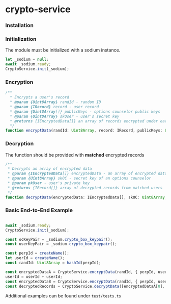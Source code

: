 # crypto-service
### Installation


### Initialization
The module must be initialized with a sodium instance.
```javascript
let _sodium = null;
await _sodium.ready;
CryptoService.init(_sodium);
```

### Encryption
```javascript
/**
  * Encrypts a user's record
  * @param {Uint8Array} randId - random ID
  * @param {IRecord} record - user record
  * @param {Uint8Array[]} publicKeys - options counselor public keys
  * @param {Uint8Array} skUser - user's secret key
  * @returns {IEncryptedData[]} an array of records encrypted under each public key
  */
function encryptData(randId: Uint8Array, record: IRecord, publicKeys: Uint8Array[], skUser: Uint8Array)
```

### Decryption
The function should be provided with **matched** encrypted records
```javascript
/**
 * Decrypts an array of encrypted data
 * @param {IEncryptedData[]} encryptedData - an array of encrypted data of matched users
 * @param {Uint8Array} skOC - secret key of an options counselor
 * @param pkUser - user's private key
 * @returns {IRecord[]} array of decrypted records from matched users
 */
function decryptData(encryptedData: IEncryptedData[], skOC: Uint8Array, pkUser: Uint8Array)
```


### Basic End-to-End Example
```javascript

await _sodium.ready;
CryptoService.init(_sodium);

const ocKeyPair = _sodium.crypto_box_keypair();
const userKeyPair = _sodium.crypto_box_keypair();

const perpId = createName();
let userId = createName();
const randId: Uint8Array = hashId(perpId);

const encryptedDataA = CryptoService.encryptData(randId, { perpId, userId }, [ocKeyPair.publicKey], userKeyPair.privateKey);
userId = userId + userId;
const encryptedDataB = CryptoService.encryptData(randId, { perpId, userId }, [ocKeyPair.publicKey], userKeyPair.privateKey);
const decryptedRecords = CryptoService.decryptData([encryptedDataA[0], encryptedDataB[0]], ocKeyPair.privateKey, userKeyPair.publicKey);
```

Additional examples can be found under ```test/tests.ts```
